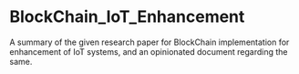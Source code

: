 # BlockChain_IoT_Enhancement
A summary of the given research paper for BlockChain implementation for enhancement of IoT systems, and an opinionated document regarding the same.
